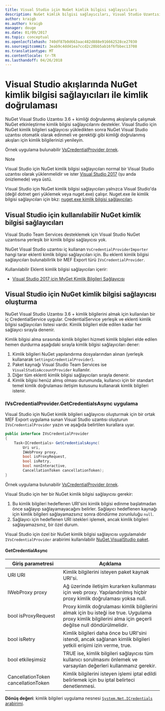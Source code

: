 ```yaml
---
title: Visual Studio için NuGet kimlik bilgisi sağlayıcıları
description: NuGet kimlik bilgisi sağlayıcıları, Visual Studio Uzantısı'nda IVsCredentialProvider arabirimi uygulayarak akışları ile kimlik doğrulaması.
author: kraigb
ms.author: kraigb
manager: douge
ms.date: 01/09/2017
ms.topic: conceptual
ms.openlocfilehash: 740df87b0d663aac482d888e916662528ce27030
ms.sourcegitcommit: 3eab9c4dd41ea7ccd2c28bb5ab16f6fbbec13708
ms.translationtype: MT
ms.contentlocale: tr-TR
ms.lasthandoff: 04/26/2018
---
```

# <a name="authenticating-feeds-in-visual-studio-with-nuget-credential-providers"></a>Visual Studio akışlarında NuGet kimlik bilgisi sağlayıcıları ile kimlik doğrulaması

NuGet Visual Studio Uzantısı 3.6 + kimliği doğrulanmış akışlarıyla çalışmak NuGet etkinleştirme kimlik bilgisi sağlayıcılarını destekler.
Visual Studio için NuGet kimlik bilgileri sağlayıcısı yükledikten sonra NuGet Visual Studio uzantısı otomatik olarak edinmeli ve gerektiği gibi kimliği doğrulanmış akışları için kimlik bilgilerinizi yenileyin.

Örnek uygulama bulunabilir [VsCredentialProvider örnek](https://github.com/NuGet/Samples/tree/master/VsCredentialProvider).

> [!Note]
> Visual Studio için NuGet kimlik bilgisi sağlayıcıları normal bir Visual Studio uzantısı olarak yüklenmelidir ve ister [Visual Studio 2017](https://aka.ms/vs/15/preview/vs_enterprise) (şu anda önizlemede) veya üstü.
>
> Visual Studio için NuGet kimlik bilgisi sağlayıcıları yalnızca Visual Studio'da (değil dotnet geri yüklemek veya nuget.exe) çalışır. Nuget.exe ile kimlik bilgisi sağlayıcıları için bkz: [nuget.exe kimlik bilgisi sağlayıcıları](nuget-exe-Credential-providers.md).

## <a name="available-nuget-credential-providers-for-visual-studio"></a>Visual Studio için kullanılabilir NuGet kimlik bilgisi sağlayıcıları

Visual Studio Team Services desteklemek için Visual Studio NuGet uzantısına yerleşik bir kimlik bilgisi sağlayıcısı yok.

NuGet Visual Studio uzantısı iç kullanan `VsCredentialProviderImporter` hangi tarar eklenti kimlik bilgisi sağlayıcıları için. Bu eklenti kimlik bilgisi sağlayıcıları bulunabilirlik bir MEF Export türü `IVsCredentialProvider`.

Kullanılabilir Eklenti kimlik bilgisi sağlayıcıları içerir:

- [Visual Studio 2017 için MyGet Kimlik Bilgileri Sağlayıcısı](http://docs.myget.org/docs/reference/credential-provider-for-visual-studio)

## <a name="creating-a-nuget-credential-provider-for-visual-studio"></a>Visual Studio için NuGet kimlik bilgisi sağlayıcısı oluşturma

NuGet Visual Studio Uzantısı 3.6 + kimlik bilgilerini almak için kullanılan bir iç CredentialService uygular. CredentialService yerleşik ve eklenti kimlik bilgisi sağlayıcıları listesi vardır. Kimlik bilgileri elde edilen kadar her sağlayıcı sırayla denenir.

Kimlik bilgisi alma sırasında kimlik bilgileri hizmeti kimlik bilgileri elde edilen hemen durdurma aşağıdaki sırayla kimlik bilgisi sağlayıcıları dener:

1. Kimlik bilgileri NuGet yapılandırma dosyalarından alınan (yerleşik kullanarak `SettingsCredentialProvider`).
1. Paket kaynağı Visual Studio Team Services ise `VisualStudioAccountProvider` kullanılır.
1. Diğer tüm eklenti kimlik bilgisi sağlayıcıları sırayla denenir.
1. Kimlik bilgisi henüz almış olması durumunda, kullanıcı için bir standart temel kimlik doğrulaması iletişim kutusunu kullanarak kimlik bilgileri istenir.

### <a name="implementing-ivscredentialprovidergetcredentialsasync"></a>IVsCredentialProvider.GetCredentialsAsync uygulama

Visual Studio için NuGet kimlik bilgileri sağlayıcısı oluşturmak için bir ortak MEF Export uygulama sunan Visual Studio uzantısı oluşturun `IVsCredentialProvider` yazın ve aşağıda belirtilen kurallara uyar.

```cs
public interface IVsCredentialProvider
{
    Task<ICredentials> GetCredentialsAsync(
        Uri uri,
        IWebProxy proxy,
        bool isProxyRequest,
        bool isRetry,
        bool nonInteractive,
        CancellationToken cancellationToken);
}
```

Örnek uygulama bulunabilir [VsCredentialProvider örnek](https://github.com/NuGet/Samples/tree/master/VsCredentialProvider).

Visual Studio için her bir NuGet kimlik bilgisi sağlayıcısı gerekir:

1. Bu kimlik bilgileri hedeflenen URI'sini kimlik bilgisi edinme başlatmadan önce sağlayıp sağlayamayacağını belirler. Sağlayıcı hedeflenen kaynağı için kimlik bilgileri sağlayamazsınız sonra döndürme zorunluluğu `null`.
1. Sağlayıcı için hedeflenen URI istekleri işlemek, ancak kimlik bilgileri sağlayamazsınız, bir özel durum.

Visual Studio için özel bir NuGet kimlik bilgisi sağlayıcısı uygulamalıdır `IVsCredentialProvider` arabirimi kullanılabilir [NuGet.VisualStudio paket](https://www.nuget.org/packages/NuGet.VisualStudio/).

#### <a name="getcredentialasync"></a>GetCredentialAsync

| Giriş parametresi |Açıklama|
| ----------------|-----------|
| URI URI | Kimlik bilgilerini isteyen paket kaynak URI'si.|
| IWebProxy proxy | Ağ üzerinde iletişim kurarken kullanması için web proxy. Yapılandırılmış hiçbir proxy kimlik doğrulaması yoksa null. |
| bool isProxyRequest | Proxy kimlik doğrulaması kimlik bilgilerini almak için bu isteği ise true. Uygulama proxy kimlik bilgilerini alma için geçerli değilse null döndürülmelidir. |
| bool isRetry | Kimlik bilgileri daha önce bu URI'sini istendi, ancak sağlanan kimlik bilgileri yetkili erişimi izin verme, true. |
| bool etkileşimsiz | TRUE ise, kimlik bilgileri sağlayıcısı tüm kullanıcı sorulmasını önlemek ve varsayılan değerleri kullanmanız gerekir. |
| CancellationToken cancellationToken | Kimlik bilgilerini isteyen işlemi iptal edildi belirlemek için bu iptal belirteci denetlenmesi. |

**Dönüş değeri**: kimlik bilgileri uygulama nesnesi [ `System.Net.ICredentials` arabirimi](/dotnet/api/system.net.icredentials?view=netstandard-2.0).
